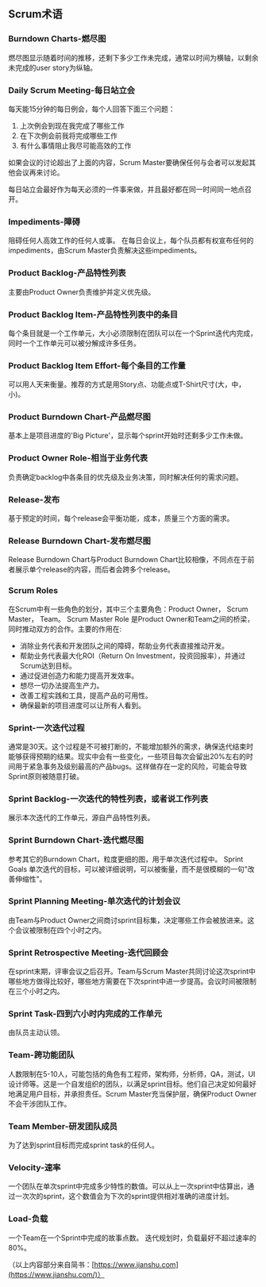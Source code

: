 ## Scrum术语

### Burndown Charts-燃尽图

燃尽图显示随着时间的推移，还剩下多少工作未完成，通常以时间为横轴，以剩余未完成的user story为纵轴。

### Daily Scrum Meeting-每日站立会

每天能15分钟的每日例会，每个人回答下面三个问题：

1. 上次例会到现在我完成了哪些工作
2. 在下次例会前我将完成哪些工作
3. 有什么事情阻止我尽可能高效的工作

如果会议的讨论超出了上面的内容，Scrum Master要确保任何与会者可以发起其他会议再来讨论。

每日站立会最好作为每天必须的一件事来做，并且最好都在同一时间同一地点召开。

### Impediments-障碍

阻碍任何人高效工作的任何人或事。
在每日会议上，每个队员都有权宣布任何的impediments，由Scrum Master负责解决这些impediments。

### Product Backlog-产品特性列表

主要由Product Owner负责维护并定义优先级。

### Product Backlog Item-产品特性列表中的条目

每个条目就是一个工作单元，大小必须限制在团队可以在一个Sprint迭代内完成，同时一个工作单元可以被分解成许多任务。

### Product Backlog Item Effort-每个条目的工作量

可以用人天来衡量。推荐的方式是用Story点、功能点或T-Shirt尺寸(大，中，小)。

### Product Burndown Chart-产品燃尽图

基本上是项目进度的'Big Picture'，显示每个sprint开始时还剩多少工作未做。

### Product Owner Role-相当于业务代表

负责确定backlog中各条目的优先级及业务决策，同时解决任何的需求问题。

### Release-发布

 基于预定的时间，每个release会平衡功能，成本，质量三个方面的需求。

### Release Burndown Chart-发布燃尽图

 Release Burndown Chart与Product Burndown Chart比较相像，不同点在于前者展示单个release的内容，而后者会跨多个release。

### Scrum Roles

在Scrum中有一些角色的划分，其中三个主要角色：Product Owner， Scrum Master， Team。
 Scrum Master Role 是Product Owner和Team之间的桥梁，同时推动双方的合作。主要的作用在:

- 消除业务代表和开发团队之间的障碍，帮助业务代表直接推动开发。
- 帮助业务代表最大化ROI（Return On Investment，投资回报率），并通过Scrum达到目标。
- 通过促进创造力和能力提高开发效率。
- 想尽一切办法提高生产力。
- 改善工程实践和工具，提高产品的可用性。
- 确保最新的项目进度可以让所有人看到。

### Sprint-一次迭代过程

通常是30天。这个过程是不可被打断的，不能增加额外的需求，确保迭代结束时能够获得预期的结果。现实中会有一些变化，一些项目每次会留出20%左右的时间用于紧急事务及级别最高的产品bugs。这样做存在一定的风险，可能会导致Sprint原则被随意打破。

### Sprint Backlog-一次迭代的特性列表，或者说工作列表

展示本次迭代的工作单元，源自产品特性列表。

### Sprint Burndown Chart-迭代燃尽图

参考其它的Burndown Chart，粒度更细的图，用于单次迭代过程中。
 Sprint Goals 单次迭代的目标，可以被详细说明，可以被衡量，而不是很模糊的一句"改善伸缩性"。

### Sprint Planning Meeting-单次迭代的计划会议

由Team与Product Owner之间商讨sprint目标集，决定哪些工作会被放进来。这个会议被限制在四个小时之内。

### Sprint Retrospective Meeting-迭代回顾会

在sprint末期，评审会议之后召开。Team与Scrum Master共同讨论这次sprint中哪些地方做得比较好，哪些地方需要在下次sprint中进一步提高。会议时间被限制在三个小时之内。

### Sprint Task-四到六小时内完成的工作单元

由队员主动认领。

### Team-跨功能团队

人数限制在5-10人，可能包括的角色有工程师，架构师，分析师，QA，测试，UI设计师等。这是一个自发组织的团队，以满足sprint目标。他们自己决定如何最好地满足用户目标，并承担责任。Scrum Master充当保护层，确保Product Owner不会干涉团队工作。

### Team Member-研发团队成员

为了达到sprint目标而完成sprint task的任何人。

### Velocity-速率

一个团队在单次sprint中完成多少特性的数值。可以从上一次sprint中估算出，通过一次次的sprint，这个数值会为下次的sprint提供相对准确的进度计划。

### Load-负载

一个Team在一个Sprint中完成的故事点数。
 迭代规划时，负载最好不超过速率的80%。

（以上内容部分来自简书：[https://www.jianshu.com](https://www.jianshu.com/)）